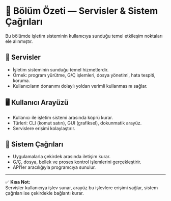 # 📝 Bölüm Özeti — Servisler & Sistem Çağrıları

Bu bölümde işletim sisteminin kullanıcıya sunduğu temel etkileşim noktaları ele alınmıştır.

## 🧰 Servisler
- İşletim sisteminin sunduğu temel hizmetlerdir.  
- Örnek: program yürütme, G/Ç işlemleri, dosya yönetimi, hata tespiti, koruma.  
- Kullanıcıların donanımı dolaylı yoldan verimli kullanmasını sağlar.

## 🖥️ Kullanıcı Arayüzü
- Kullanıcı ile işletim sistemi arasında köprü kurar.  
- Türleri: CLI (komut satırı), GUI (grafiksel), dokunmatik arayüz.  
- Servislere erişimi kolaylaştırır.

## 🧠 Sistem Çağrıları
- Uygulamalarla çekirdek arasında iletişim kurar.  
- G/Ç, dosya, bellek ve proses kontrol işlemlerini gerçekleştirir.  
- API’ler aracılığıyla programcıya sunulur.

---

✅ **Kısa Not:**  
Servisler kullanıcıya işlev sunar, arayüz bu işlevlere erişimi sağlar, sistem çağrıları ise çekirdekle bağlantı kurar.
